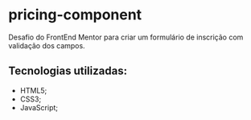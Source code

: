 # pricing-component

Desafio do FrontEnd Mentor para criar um formulário de inscrição com validação dos campos.

 
## Tecnologias utilizadas:

- HTML5;
- CSS3;
- JavaScript;